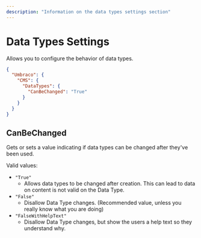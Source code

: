 ```yaml
---
description: "Information on the data types settings section"
---
```


# Data Types Settings

Allows you to configure the behavior of data types.

```json
{
  "Umbraco": {
    "CMS": {
      "DataTypes": {
        "CanBeChanged": "True"
      }
    }
  }
}
```

## CanBeChanged

Gets or sets a value indicating if data types can be changed after they've been used.

Valid values:

- `"True"`
  - Allows data types to be changed after creation. This can lead to data on content is not valid on the Data Type.
- `"False"`
  - Disallow Data Type changes. (Recommended value, unless you really know what you are doing)
- `"FalseWithHelpText"`
  - Disallow Data Type changes, but show the users a help text so they understand why.
